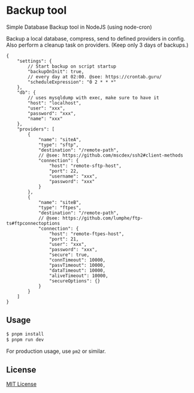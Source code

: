 # Backup tool

Simple Database Backup tool in NodeJS (using node-cron)

Backup a local database, compress, send to defined providers in config.
Also perform a cleanup task on providers. (Keep only 3 days of backups.)

```jsonc
{
    "settings": {
        // Start backup on script startup
        "backupOnInit": true,
        // every day at 02:00. @see: https://crontab.guru/
        "scheduleExpression": "0 2 * * *"
    },
    "db": {
        // uses mysqldump with exec, make sure to have it
        "host": "localhost",
        "user": "xxx",
        "password": "xxx",
        "name": "xxx"
    },
    "providers": [
        {
            "name": "siteA",
            "type": "sftp",
            "destination": "/remote-path",
            // @see: https://github.com/mscdex/ssh2#client-methods
            "connection": {
                "host": "remote-sftp-host",
                "port": 22,
                "username": "xxx",
                "password": "xxx"
            }
        },
        {
            "name": "siteB",
            "type": "ftpes",
            "destination": "/remote-path",
            // @see: https://github.com/lumphe/ftp-ts#ftpconnectoptions
            "connection": {
                "host": "remote-ftpes-host",
                "port": 21,
                "user": "xxx",
                "password": "xxx",
                "secure": true,
                "connTimeout": 10000,
                "pasvTimeout": 10000,
                "dataTimeout": 10000,
                "aliveTimeout": 10000,
                "secureOptions": {}
            }
        }
    ]
}
```

## Usage

```sh
$ pnpm install
$ pnpm run dev
```

For production usage, use `pm2` or similar.

## License

[MIT License](./LICENSE)
